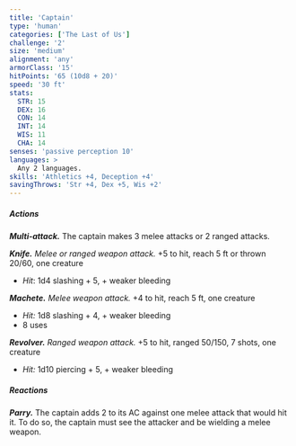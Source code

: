 ```yaml
---
title: 'Captain'
type: 'human'
categories: ['The Last of Us']
challenge: '2'
size: 'medium'
alignment: 'any'
armorClass: '15'
hitPoints: '65 (10d8 + 20)'
speed: '30 ft'
stats:
  STR: 15
  DEX: 16
  CON: 14
  INT: 14
  WIS: 11
  CHA: 14
senses: 'passive perception 10'
languages: > 
  Any 2 languages.
skills: 'Athletics +4, Deception +4'
savingThrows: 'Str +4, Dex +5, Wis +2'
---
```


##### Actions
_**Multi-attack.**_ The captain makes 3 melee attacks or 2 ranged attacks.

_**Knife.** Melee or ranged weapon attack._ +5 to hit, reach 5 ft or thrown 20/60, one creature

- _Hit_: 1d4 slashing + 5, + weaker bleeding

_**Machete.** Melee weapon attack._ +4 to hit, reach 5 ft, one creature

- _Hit:_ 1d8 slashing + 4, + weaker bleeding
- 8 uses

_**Revolver.** Ranged weapon attack._ +5 to hit, ranged 50/150, 7 shots, one creature

- _Hit:_ 1d10 piercing + 5, + weaker bleeding

##### Reactions

_**Parry.**_ The captain adds 2 to its AC against one melee attack that would hit it. To do so, the captain must see the attacker and be wielding a melee weapon.